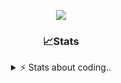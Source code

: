 <div align="center">
  
<p align="center">
  <img src="https://lanyard.cnrad.dev/api/1018290650602553364" />
</p>

### 📈Stats
<details>
    <summary> ⚡ Stats about coding.. </> </summary>
    <br/>

<!--START_SECTION:waka-->
![Code Time](http://img.shields.io/badge/Code%20Time-154%20hrs%2018%20mins-blue)

![Profile Views](http://img.shields.io/badge/Profile%20Views-11-blue)

**🐱 My GitHub Data** 

> 📦 1.2 MB Used in GitHub's Storage 
 > 
> 💼 Opted to Hire
 > 
> 📜 5 Public Repositories 
 > 
> 🔑 19 Private Repositories 
 > 
**I'm an Early 🐤** 

```text
🌞 Morning                27 commits          ██░░░░░░░░░░░░░░░░░░░░░░░   06.85 % 
🌆 Daytime                187 commits         ████████████░░░░░░░░░░░░░   47.46 % 
🌃 Evening                137 commits         █████████░░░░░░░░░░░░░░░░   34.77 % 
🌙 Night                  43 commits          ███░░░░░░░░░░░░░░░░░░░░░░   10.91 % 
```
📅 **I'm Most Productive on Sunday** 

```text
Monday                   23 commits          █░░░░░░░░░░░░░░░░░░░░░░░░   05.84 % 
Tuesday                  48 commits          ███░░░░░░░░░░░░░░░░░░░░░░   12.18 % 
Wednesday                51 commits          ███░░░░░░░░░░░░░░░░░░░░░░   12.94 % 
Thursday                 62 commits          ████░░░░░░░░░░░░░░░░░░░░░   15.74 % 
Friday                   54 commits          ███░░░░░░░░░░░░░░░░░░░░░░   13.71 % 
Saturday                 69 commits          ████░░░░░░░░░░░░░░░░░░░░░   17.51 % 
Sunday                   87 commits          ██████░░░░░░░░░░░░░░░░░░░   22.08 % 
```


📊 **This Week I Spent My Time On** 

```text
🕑︎ Time Zone: Europe/Berlin

💬 Programming Languages: 
Lua                      12 hrs 36 mins      ██████████████░░░░░░░░░░░   54.62 % 
HTML                     4 hrs 3 mins        ████░░░░░░░░░░░░░░░░░░░░░   17.56 % 
JavaScript               3 hrs 39 mins       ████░░░░░░░░░░░░░░░░░░░░░   15.83 % 
Other                    38 mins             █░░░░░░░░░░░░░░░░░░░░░░░░   02.81 % 
Text                     35 mins             █░░░░░░░░░░░░░░░░░░░░░░░░   02.55 % 

🔥 Editors: 
VS Code                  23 hrs 5 mins       █████████████████████████   100.00 % 

🐱‍💻 Projects: 
[gamemode]               18 hrs 1 min        ████████████████████░░░░░   78.11 % 
banner                   1 hr 2 mins         █░░░░░░░░░░░░░░░░░░░░░░░░   04.49 % 
resources                38 mins             █░░░░░░░░░░░░░░░░░░░░░░░░   02.80 % 
illusion                 37 mins             █░░░░░░░░░░░░░░░░░░░░░░░░   02.67 % 
fivem                    35 mins             █░░░░░░░░░░░░░░░░░░░░░░░░   02.58 % 

💻 Operating System: 
Windows                  23 hrs 5 mins       █████████████████████████   100.00 % 
```

**I Mostly Code in JavaScript** 

```text
JavaScript               8 repos             █████████░░░░░░░░░░░░░░░░   34.78 % 
Lua                      6 repos             ███████░░░░░░░░░░░░░░░░░░   26.09 % 
Python                   3 repos             ███░░░░░░░░░░░░░░░░░░░░░░   13.04 % 
TypeScript               2 repos             ██░░░░░░░░░░░░░░░░░░░░░░░   08.70 % 
HTML                     1 repo              █░░░░░░░░░░░░░░░░░░░░░░░░   04.35 % 
```




 Last Updated on 02/02/2025 04:39:13 UTC
<!--END_SECTION:waka-->
</details>
